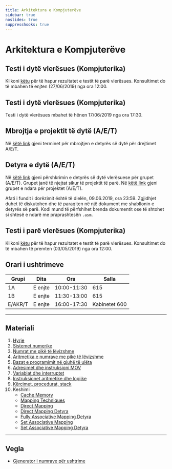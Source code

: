 ```yaml
---
title: Arkitektura e Kompjuterëve
sidebar: true
noslides: true
suppresshooks: true
---
```


# Arkitektura e Kompjuterëve

## Testi i dytë vlerësues (Kompjuterika)

Klikoni [këtu](/lendet/arkitektura-kompjutereve/testi2) për të hapur rezultatet e testit të parë vlerësues. Konsultimet do të mbahen të enjten (27/06/2019) nga ora 12:00.

## Testi i dytë vlerësues (Kompjuterika)

Testi i dytë vlerësues mbahet të hënen 17/06/2019 nga ora 17:30.

## Mbrojtja e projektit të dytë (A/E/T)

Në [këtë link](https://docs.google.com/spreadsheets/d/10ijKqxnF67oQgOoO146o7kW0IzDpBwNFsBtWC6CrI8g/edit?usp=sharing) gjeni terminet për mbrojtjen e detyrës së dytë për drejtimet A/E/T.

## Detyra e dytë (A/E/T)

Në [këtë link](/lendet/arkitektura-kompjutereve/detyra2) gjeni përshkrimin e detyrës së dytë vlerësuese për grupet (A/E/T). Grupet janë të njejtat sikur të projektit të parë. Në [këtë link](https://docs.google.com/spreadsheets/d/10ijKqxnF67oQgOoO146o7kW0IzDpBwNFsBtWC6CrI8g/edit?usp=sharing) gjeni grupet e ndara për projektet (A/E/T).

Afati i fundit i dorëzimit është të dielën, 09.06.2019, ora 23:59. Zgjidhjet duhet të diskutohen dhe të paraqiten në një dokument me shabllonin e detyrës së parë. Kodi mund të përfshihet brenda dokumentit ose të shtohet si shtesë e ndarë me praprashtesën `.asm`.

## Testi i parë vlerësues (Kompjuterika)

Klikoni [këtu](/lendet/arkitektura-kompjutereve/testi1) për të hapur rezultatet e testit të parë vlerësues. Konsultimet do të mbahen të premten (03/05/2019) nga ora 12:00.

## Orari i ushtrimeve

| Grupi   | Dita    | Ora         | Salla         |
| ------- | ------- | ----------- | ------------- |
| 1A      | E enjte | 10:00-11:30 | 615           |
| 1B      | E enjte | 11:30-13:00 | 615           |
| E/AKR/T | E enjte | 16:00-17:30 | Kabinetet 600 |

---

## Materiali

1. [Hyrje](/lendet/arkitektura-kompjutereve/java1)
2. [Sistemet numerike](/lendet/arkitektura-kompjutereve/java2)
3. [Numrat me pikë të lëvizshme](/lendet/arkitektura-kompjutereve/java3)
4. [Aritmetika e numrave me pikë të lëvizshme](/lendet/arkitektura-kompjutereve/java4)
5. [Bazat e programimit në gjuhë të ulëta](/lendet/arkitektura-kompjutereve/java5)
6. [Adresimet dhe instruksioni MOV](/lendet/arkitektura-kompjutereve/java6)
7. [Variablat dhe interruptet](/lendet/arkitektura-kompjutereve/java7)
8. [Instruksionet aritmetike dhe logjike](/lendet/arkitektura-kompjutereve/java8)
9. [Kërcimet, procedurat, stack](/lendet/arkitektura-kompjutereve/java9)
10. Keshimi
    - [Cache Memory](https://www.gatevidyalay.com/cache-memory/)
    - [Mapping Techniques](https://www.gatevidyalay.com/cache-mapping-cache-mapping-techniques/)
    - [Direct Mapping](https://www.gatevidyalay.com/direct-mapping-cache-mapping/)
    - [Direct Mapping Detyra](https://www.gatevidyalay.com/direct-mapping-cache-practice-problems/)
    - [Fully Associative Mapping Detyra](https://www.gatevidyalay.com/fully-associative-cache-practice-problems/)
    - [Set Associative Mapping](https://www.gatevidyalay.com/set-associative-mapping-cache-mapping/)
    - [Set Associative Mapping Detyra](https://www.gatevidyalay.com/set-associative-mapping-practice-problems/)

---

## Vegla

- [Gjenerator i numrave për ushtrime](/app?id=yku4hgwdxdbjsygctdbixqv4dtbknq4geeywkiodwz4fy2reaf6am3zxgq)
